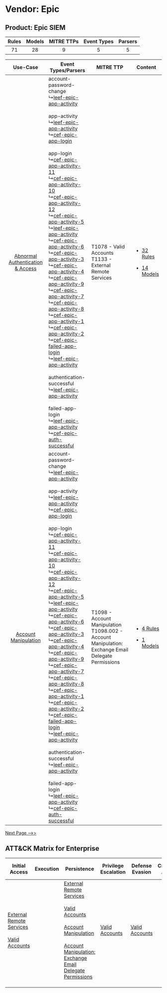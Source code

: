 Vendor: Epic
============
Product: Epic SIEM
------------------
| Rules | Models | MITRE TTPs | Event Types | Parsers |
|:-----:|:------:|:----------:|:-----------:|:-------:|
|  71   |   28   |     9      |      5      |    5    |

|    Use-Case    | Event Types/Parsers    | MITRE TTP    | Content    |
|:----:| ---- | ---- | ---- |
| [Abnormal Authentication & Access](../../../UseCases/uc_abnormal_authentication_&_access.md) |  account-password-change<br> ↳[leef-epic-app-activity](Ps/pC_leefepicappactivity.md)<br><br> app-activity<br> ↳[leef-epic-app-activity](Ps/pC_leefepicappactivity.md)<br> ↳[cef-epic-app-login](Ps/pC_cefepicapplogin.md)<br><br> app-login<br> ↳[cef-epic-app-activity-11](Ps/pC_cefepicappactivity11.md)<br> ↳[cef-epic-app-activity-10](Ps/pC_cefepicappactivity10.md)<br> ↳[cef-epic-app-activity-12](Ps/pC_cefepicappactivity12.md)<br> ↳[cef-epic-app-activity-5](Ps/pC_cefepicappactivity5.md)<br> ↳[leef-epic-app-activity](Ps/pC_leefepicappactivity.md)<br> ↳[cef-epic-app-activity-6](Ps/pC_cefepicappactivity6.md)<br> ↳[cef-epic-app-activity-3](Ps/pC_cefepicappactivity3.md)<br> ↳[cef-epic-app-activity-4](Ps/pC_cefepicappactivity4.md)<br> ↳[cef-epic-app-activity-9](Ps/pC_cefepicappactivity9.md)<br> ↳[cef-epic-app-activity-7](Ps/pC_cefepicappactivity7.md)<br> ↳[cef-epic-app-activity-8](Ps/pC_cefepicappactivity8.md)<br> ↳[cef-epic-app-activity-1](Ps/pC_cefepicappactivity1.md)<br> ↳[cef-epic-app-activity-2](Ps/pC_cefepicappactivity2.md)<br> ↳[cef-epic-failed-app-login](Ps/pC_cefepicfailedapplogin.md)<br> ↳[leef-epic-app-activity](Ps/pC_leefepicappactivity.md)<br><br> authentication-successful<br> ↳[leef-epic-app-activity](Ps/pC_leefepicappactivity.md)<br><br> failed-app-login<br> ↳[leef-epic-app-activity](Ps/pC_leefepicappactivity.md)<br> ↳[cef-epic-auth-successful](Ps/pC_cefepicauthsuccessful.md)<br> | T1078 - Valid Accounts<br>T1133 - External Remote Services<br>    | [<ul><li>32 Rules</li></ul><ul><li>14 Models</li></ul>](RM/r_m_epic_epic_siem_Abnormal_Authentication_&_Access.md) |
|    [Account Manipulation](../../../UseCases/uc_account_manipulation.md)    |  account-password-change<br> ↳[leef-epic-app-activity](Ps/pC_leefepicappactivity.md)<br><br> app-activity<br> ↳[leef-epic-app-activity](Ps/pC_leefepicappactivity.md)<br> ↳[cef-epic-app-login](Ps/pC_cefepicapplogin.md)<br><br> app-login<br> ↳[cef-epic-app-activity-11](Ps/pC_cefepicappactivity11.md)<br> ↳[cef-epic-app-activity-10](Ps/pC_cefepicappactivity10.md)<br> ↳[cef-epic-app-activity-12](Ps/pC_cefepicappactivity12.md)<br> ↳[cef-epic-app-activity-5](Ps/pC_cefepicappactivity5.md)<br> ↳[leef-epic-app-activity](Ps/pC_leefepicappactivity.md)<br> ↳[cef-epic-app-activity-6](Ps/pC_cefepicappactivity6.md)<br> ↳[cef-epic-app-activity-3](Ps/pC_cefepicappactivity3.md)<br> ↳[cef-epic-app-activity-4](Ps/pC_cefepicappactivity4.md)<br> ↳[cef-epic-app-activity-9](Ps/pC_cefepicappactivity9.md)<br> ↳[cef-epic-app-activity-7](Ps/pC_cefepicappactivity7.md)<br> ↳[cef-epic-app-activity-8](Ps/pC_cefepicappactivity8.md)<br> ↳[cef-epic-app-activity-1](Ps/pC_cefepicappactivity1.md)<br> ↳[cef-epic-app-activity-2](Ps/pC_cefepicappactivity2.md)<br> ↳[cef-epic-failed-app-login](Ps/pC_cefepicfailedapplogin.md)<br> ↳[leef-epic-app-activity](Ps/pC_leefepicappactivity.md)<br><br> authentication-successful<br> ↳[leef-epic-app-activity](Ps/pC_leefepicappactivity.md)<br><br> failed-app-login<br> ↳[leef-epic-app-activity](Ps/pC_leefepicappactivity.md)<br> ↳[cef-epic-auth-successful](Ps/pC_cefepicauthsuccessful.md)<br> | T1098 - Account Manipulation<br>T1098.002 - Account Manipulation: Exchange Email Delegate Permissions<br> | [<ul><li>4 Rules</li></ul><ul><li>1 Models</li></ul>](RM/r_m_epic_epic_siem_Account_Manipulation.md)    |
[Next Page -->>](2_ds_epic_epic_siem.md)

ATT&CK Matrix for Enterprise
----------------------------
| Initial Access                                                                                                                                   | Execution | Persistence                                                                                                                                                                                                                                                                                                                                 | Privilege Escalation                                                | Defense Evasion                                                     | Credential Access | Discovery | Lateral Movement | Collection                                                                                                                                                            | Command and Control                                                                                                                                                                                                      | Exfiltration                                                                                                                                                           | Impact |
| ------------------------------------------------------------------------------------------------------------------------------------------------ | --------- | ------------------------------------------------------------------------------------------------------------------------------------------------------------------------------------------------------------------------------------------------------------------------------------------------------------------------------------------- | ------------------------------------------------------------------- | ------------------------------------------------------------------- | ----------------- | --------- | ---------------- | --------------------------------------------------------------------------------------------------------------------------------------------------------------------- | ------------------------------------------------------------------------------------------------------------------------------------------------------------------------------------------------------------------------ | ---------------------------------------------------------------------------------------------------------------------------------------------------------------------- | ------ |
| [External Remote Services](https://attack.mitre.org/techniques/T1133)<br><br>[Valid Accounts](https://attack.mitre.org/techniques/T1078)<br><br> |           | [External Remote Services](https://attack.mitre.org/techniques/T1133)<br><br>[Valid Accounts](https://attack.mitre.org/techniques/T1078)<br><br>[Account Manipulation](https://attack.mitre.org/techniques/T1098)<br><br>[Account Manipulation: Exchange Email Delegate Permissions](https://attack.mitre.org/techniques/T1098/002)<br><br> | [Valid Accounts](https://attack.mitre.org/techniques/T1078)<br><br> | [Valid Accounts](https://attack.mitre.org/techniques/T1078)<br><br> |                   |           |                  | [Email Collection](https://attack.mitre.org/techniques/T1114)<br><br>[Email Collection: Email Forwarding Rule](https://attack.mitre.org/techniques/T1114/003)<br><br> | [Proxy: Multi-hop Proxy](https://attack.mitre.org/techniques/T1090/003)<br><br>[Application Layer Protocol](https://attack.mitre.org/techniques/T1071)<br><br>[Proxy](https://attack.mitre.org/techniques/T1090)<br><br> | [Exfiltration Over Alternative Protocol](https://attack.mitre.org/techniques/T1048)<br><br>[Automated Exfiltration](https://attack.mitre.org/techniques/T1020)<br><br> |        |